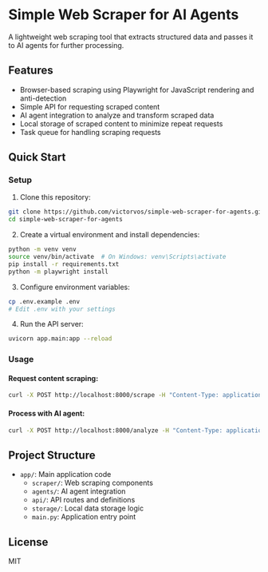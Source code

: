 # Simple Web Scraper for AI Agents

A lightweight web scraping tool that extracts structured data and passes it to AI agents for further processing.

## Features

- Browser-based scraping using Playwright for JavaScript rendering and anti-detection
- Simple API for requesting scraped content
- AI agent integration to analyze and transform scraped data
- Local storage of scraped content to minimize repeat requests
- Task queue for handling scraping requests

## Quick Start

### Setup

1. Clone this repository:
```bash
git clone https://github.com/victorvos/simple-web-scraper-for-agents.git
cd simple-web-scraper-for-agents
```

2. Create a virtual environment and install dependencies:
```bash
python -m venv venv
source venv/bin/activate  # On Windows: venv\Scripts\activate
pip install -r requirements.txt
python -m playwright install
```

3. Configure environment variables:
```bash
cp .env.example .env
# Edit .env with your settings
```

4. Run the API server:
```bash
uvicorn app.main:app --reload
```

### Usage

#### Request content scraping:
```bash
curl -X POST http://localhost:8000/scrape -H "Content-Type: application/json" -d '{"url":"https://example.com", "selector":"main"}'
```

#### Process with AI agent:
```bash
curl -X POST http://localhost:8000/analyze -H "Content-Type: application/json" -d '{"url":"https://example.com", "question":"What is the main topic of this page?"}'
```

## Project Structure

- `app/`: Main application code
  - `scraper/`: Web scraping components
  - `agents/`: AI agent integration
  - `api/`: API routes and definitions
  - `storage/`: Local data storage logic
  - `main.py`: Application entry point

## License

MIT
